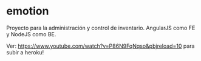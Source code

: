 # emotion
Proyecto para la administración y control de inventario. AngularJS como FE y NodeJS como BE.

Ver: https://www.youtube.com/watch?v=P86N9FqNqso&pbjreload=10 para subir a heroku!